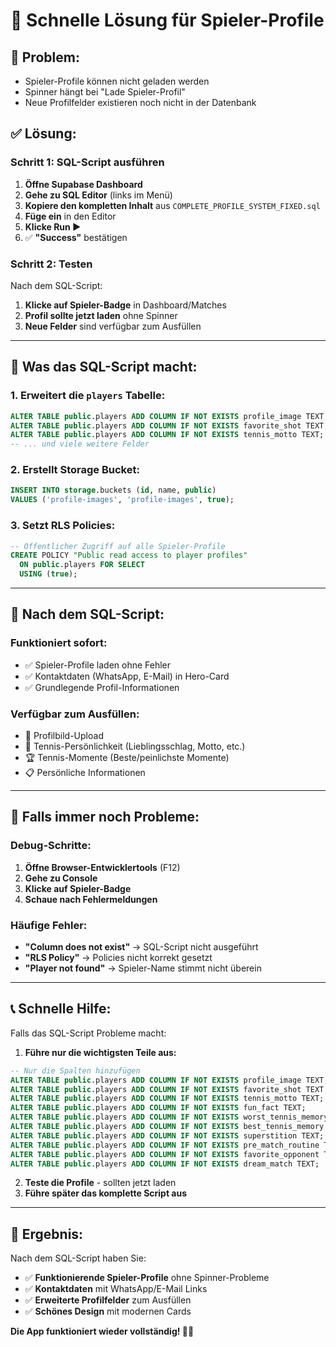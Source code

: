 # 🔧 Schnelle Lösung für Spieler-Profile

## 🚨 **Problem:**
- Spieler-Profile können nicht geladen werden
- Spinner hängt bei "Lade Spieler-Profil"
- Neue Profilfelder existieren noch nicht in der Datenbank

## ✅ **Lösung:**

### **Schritt 1: SQL-Script ausführen**

1. **Öffne Supabase Dashboard**
2. **Gehe zu SQL Editor** (links im Menü)
3. **Kopiere den kompletten Inhalt** aus `COMPLETE_PROFILE_SYSTEM_FIXED.sql`
4. **Füge ein** in den Editor
5. **Klicke Run ▶️**
6. ✅ **"Success"** bestätigen

### **Schritt 2: Testen**

Nach dem SQL-Script:
1. **Klicke auf Spieler-Badge** in Dashboard/Matches
2. **Profil sollte jetzt laden** ohne Spinner
3. **Neue Felder** sind verfügbar zum Ausfüllen

---

## 🎯 **Was das SQL-Script macht:**

### **1. Erweitert die `players` Tabelle:**
```sql
ALTER TABLE public.players ADD COLUMN IF NOT EXISTS profile_image TEXT;
ALTER TABLE public.players ADD COLUMN IF NOT EXISTS favorite_shot TEXT;
ALTER TABLE public.players ADD COLUMN IF NOT EXISTS tennis_motto TEXT;
-- ... und viele weitere Felder
```

### **2. Erstellt Storage Bucket:**
```sql
INSERT INTO storage.buckets (id, name, public)
VALUES ('profile-images', 'profile-images', true);
```

### **3. Setzt RLS Policies:**
```sql
-- Öffentlicher Zugriff auf alle Spieler-Profile
CREATE POLICY "Public read access to player profiles"
  ON public.players FOR SELECT
  USING (true);
```

---

## 🚀 **Nach dem SQL-Script:**

### **Funktioniert sofort:**
- ✅ Spieler-Profile laden ohne Fehler
- ✅ Kontaktdaten (WhatsApp, E-Mail) in Hero-Card
- ✅ Grundlegende Profil-Informationen

### **Verfügbar zum Ausfüllen:**
- 📸 Profilbild-Upload
- 🎾 Tennis-Persönlichkeit (Lieblingsschlag, Motto, etc.)
- 🏆 Tennis-Momente (Beste/peinlichste Momente)
- 📋 Persönliche Informationen

---

## 🔄 **Falls immer noch Probleme:**

### **Debug-Schritte:**
1. **Öffne Browser-Entwicklertools** (F12)
2. **Gehe zu Console**
3. **Klicke auf Spieler-Badge**
4. **Schaue nach Fehlermeldungen**

### **Häufige Fehler:**
- **"Column does not exist"** → SQL-Script nicht ausgeführt
- **"RLS Policy"** → Policies nicht korrekt gesetzt
- **"Player not found"** → Spieler-Name stimmt nicht überein

---

## 📞 **Schnelle Hilfe:**

Falls das SQL-Script Probleme macht:

1. **Führe nur die wichtigsten Teile aus:**
```sql
-- Nur die Spalten hinzufügen
ALTER TABLE public.players ADD COLUMN IF NOT EXISTS profile_image TEXT;
ALTER TABLE public.players ADD COLUMN IF NOT EXISTS favorite_shot TEXT;
ALTER TABLE public.players ADD COLUMN IF NOT EXISTS tennis_motto TEXT;
ALTER TABLE public.players ADD COLUMN IF NOT EXISTS fun_fact TEXT;
ALTER TABLE public.players ADD COLUMN IF NOT EXISTS worst_tennis_memory TEXT;
ALTER TABLE public.players ADD COLUMN IF NOT EXISTS best_tennis_memory TEXT;
ALTER TABLE public.players ADD COLUMN IF NOT EXISTS superstition TEXT;
ALTER TABLE public.players ADD COLUMN IF NOT EXISTS pre_match_routine TEXT;
ALTER TABLE public.players ADD COLUMN IF NOT EXISTS favorite_opponent TEXT;
ALTER TABLE public.players ADD COLUMN IF NOT EXISTS dream_match TEXT;
```

2. **Teste die Profile** - sollten jetzt laden
3. **Führe später das komplette Script aus**

---

## 🎉 **Ergebnis:**

Nach dem SQL-Script haben Sie:
- ✅ **Funktionierende Spieler-Profile** ohne Spinner-Probleme
- ✅ **Kontaktdaten** mit WhatsApp/E-Mail Links
- ✅ **Erweiterte Profilfelder** zum Ausfüllen
- ✅ **Schönes Design** mit modernen Cards

**Die App funktioniert wieder vollständig! 🎾✨**
